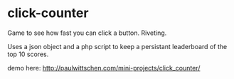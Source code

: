 # click-counter
Game to see how fast you can click a button. Riveting.

Uses a json object and a php script to keep a persistant leaderboard of the top 10 scores.


demo here: http://paulwittschen.com/mini-projects/click_counter/
